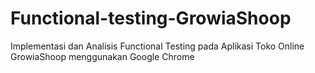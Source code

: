 # Functional-testing-GrowiaShoop
Implementasi dan Analisis Functional Testing pada Aplikasi Toko Online GrowiaShoop menggunakan Google Chrome
